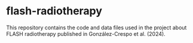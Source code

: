 # flash-radiotherapy
This repository contains the code and data files used in the project about FLASH radiotherapy published in González-Crespo et al. (2024).
